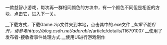 一款益智小游戏，每次再一群相同颜色的方块中，有一个颜色不同但是相近的方块，点击它，进入下一关。

__下载方式，下载Game.zip文件夹到本地，点击其中的.exe文件
__如果不能打开，请参考https://blog.csdn.net/adorable_/article/details/116791007
__使用了发布者-接收者事件处理方式
__使用UI进行游戏制作

